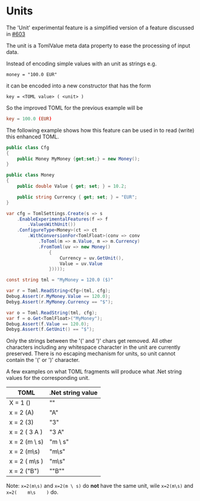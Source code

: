 # Units

The 'Unit' experimental feature is a simplified version 
of a feature discussed in [#603](https://github.com/toml-lang/toml/issues/603)

The unit is a TomlValue meta data property to ease the processing
of input data.

Instead of encoding simple values with an unit as strings e.g.

```
money = "100.0 EUR"
```

it can be encoded into a new constructor that has the form

```
key = <TOML value> ( <unit> )
```

So the improved TOML for the previous example will be

```toml
key = 100.0 (EUR)
```

The following example shows how this feature can be used
in to read (write) this enhanced TOML.

```csharp
public class Cfg 
{
    public Money MyMoney {get;set;} = new Money();
}

public class Money
{
    public double Value { get; set; } = 10.2;

    public string Currency { get; set; } = "EUR";
}

var cfg = TomlSettings.Create(s => s
    .EnableExperimentalFeatures(f => f
        .ValuesWithUnit())
    .ConfigureType<Money>(ct => ct
        .WithConversionFor<TomlFloat>(conv => conv
            .ToToml(m => m.Value, m => m.Currency)
            .FromToml(uv => new Money() 
                { 
                    Currency = uv.GetUnit(), 
                    Value = uv.Value 
                }))));

const string tml = "MyMoney = 120.0 ($)"

var r = Toml.ReadString<Cfg>(tml, cfg);
Debug.Assert(r.MyMoney.Value == 120.0);
Debyg.Assert(r.MyMoney.Currency == "$");

var o = Toml.ReadString(tml, cfg);
var f = o.Get<TomlFloat>("MyMoney");
Debug.Assert(f.Value == 120.0);
Debyg.Assert(f.GetUnit() == "$");
```

Only the strings between the '(' and ')' chars get removed. 
All other characters including any whitespace character in the
unit are currently preserved. There is no escaping mechanism for
units, so unit cannot contain the '(' or ')' character.

A few examples on what TOML fragments will produce what
.Net string values for the corresponding unit.

| TOML              | .Net string value |
|-------------------|-------------------|
| X = 1 ()          | ""                |
| x = 2 (A)         | "A"               |
| x = 2 (3)         | "3"               |
| x = 2 ( 3 A   )   | "3 A"             |
| x = 2 (m \ s)     | "m \ s"           |
| x = 2 (m\s)       | "m\s"             |
| x = 2 (   m\s   ) | "m\s"             |
| x = 2 ("B")       | "\"B\""           |

Note: `x=2(m\s)` and `x=2(m \ s)` do **not** have the same unit,
wile `x=2(m\s)` and `x=2(    m\s    )` do.